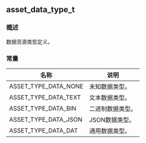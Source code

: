 ## asset\_data\_type\_t
### 概述
数据资源类型定义。
### 常量
<p id="asset_data_type_t_consts">

| 名称 | 说明 | 
| -------- | ------- | 
| ASSET\_TYPE\_DATA\_NONE | 未知数据类型。 |
| ASSET\_TYPE\_DATA\_TEXT | 文本数据类型。 |
| ASSET\_TYPE\_DATA\_BIN | 二进制数据类型。 |
| ASSET\_TYPE\_DATA\_JSON | JSON数据类型。 |
| ASSET\_TYPE\_DATA\_DAT | 通用数据类型。 |
